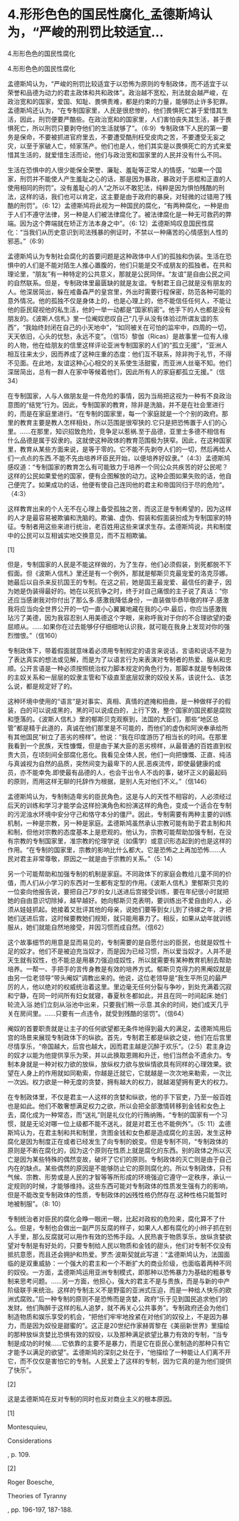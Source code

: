 # 4.形形色色的国民性腐化_孟德斯鸠认为，“严峻的刑罚比较适宜...

4.形形色色的国民性腐化

4.形形色色的国民性腐化

孟德斯鸠认为，“严峻的刑罚比较适宜于以恐怖为原则的专制政体，而不适宜于以荣誉和品德为动力的君主政体和共和政体”。政治越不宽松，刑法就会越严峻，在政治宽和的国家，爱国、知耻、畏惧责难，都是约束的力量，能够防止许多犯罪。孟德斯鸠还认为，“在专制国家里，人民是很悲惨的，他们畏惧死亡甚于爱惜其生活，因此，刑罚便要严酷些。在政治宽和的国家里，人们害怕丧失其生活，甚于畏惧死亡，所以刑罚只要剥夺他们的生活就够了”。（6:9）专制政体下人民的第一要务是保命，不要被抓进官府里去，不要遭受酷刑枉受皮肉之苦，不要遭受无妄之灾，以至于家破人亡，倾家荡产。他们也是人，他们其实是以畏惧死亡的方式来爱惜其生活的，就爱惜生活而论，他们与政治宽和国家里的人民并没有什么不同。

生活在恐惧中的人很少能保全荣誉、廉耻、羞耻等正常人的情感，“如果一个国家，刑罚并不能使人产生羞耻之心的话，那是因为暴政，暴政对于恶棍和正直的人使用相同的刑罚”。没有羞耻心的人“之所以不敢犯法，纯粹是因为惧怕残酷的刑法，这样的话，我们也可以肯定，这主要是由于政府的暴戾，对轻微的过错用了残酷的刑罚”。（6: 12）孟德斯鸠将此视为一种国民的腐化，“有两种腐化，一种是由于人们不遵守法律，另一种是人们被法律腐化了。被法律腐化是一种无可救药的弊端。因为这个弊端就在矫正方法本身之中”。（6: 12）孟德斯鸠叹息国民性腐化：“当我们从历史意识到司法残暴的例证时，不禁以一种痛苦的心情感到人性的邪恶。”（6:9）

孟德斯鸠认为专制社会腐化的首要问题是这种政体中人们的孤独和伪装。生活在恐惧中的人们是不能对陌生人推心置腹的，他们只能是交不成朋友的孤独者。在共和理论里，“朋友”有一种特定的公共意义，那就是公民同伴。“友谊”是自由公民之间的自然联系。但是，专制政体里最匮缺的就是友谊。专制君王自己就是没有朋友的人。他深居简出，躲在戒备森严的皇宫里，外出时需要行程保密，防范各种可能的意外情况。他的孤独不仅是身体上的，也是心理上的，他不能信任任何人，不能让他的臣民窥视他的私生活，他的一举一动都是“国家机密”。他手下的人也都是没有朋友的。《波斯人信札》里一位阉奴悲叹自己“几乎从没有体验过所谓友谊的东西”，“我始终封闭在自己的小天地中”，“如同被关在可怕的监牢中，四周的一切，天天依旧，心头的忧愁，永远不变”。（信15）黎伽（Ricas）是故事里一位有人缘的人物，他在给朋友的信里这样评论亚洲专制国家的人们的“孤立无援”，“亚洲人相互往来太少，因而养成了这种庄重的态度：他们互不联系，除非拘于礼节，不得不见面。在此地，友谊这种心心相交的关系使生活甜蜜，而亚洲人丝毫不知。他们深居简出，总有一群人在家中等候着他们，因此所有人的家庭都孤立无援。”（信34）

在专制国家，人与人做朋友是一件危险的事情，因为当局把这视为一种有不良政治意图的“结党”行为。因此，专制国家的教育，除非是洗脑，并不是在社会里进行的，而是在家庭里进行。“在专制的国家里，每一个家庭就是一个个别的政府。那里的教育主要是教人怎样相处，所以范围是很窄狭的.它只是把恐怖置于人们的心里。……在那里，知识招致危险，竞争足以惹祸.至于品德，亚里士多德不相信有什么品德是属于奴隶的。这就使这种政体的教育范围极为狭窄。因此，在这种国家里，教育从某些方面来说，是等于零的。它不能不先剥夺人们的一切，然后再给人们一点点的东西.不能不先由培养坏臣民开始，以便培养好奴隶。”（4:3）孟德斯鸠感叹道：“专制国家的教育怎么有可能致力于培养一个同公众共疾苦的好公民呢？这样的公民如果爱他的国家，便有企图解放的动力。这种企图如果失败的话，他自己便完了。如果成功的话，他便有使自己连同他的君主和帝国同归于尽的危险”。（4:3）

这样教育出来的个人无不在心理上备受孤独之苦，而这正是专制希望的，因为这样的人才是最容易被欺骗和洗脑的。欺骗、虚伪、假装和假面装扮成为专制国家的特征。专制者用这些来进行统治，老百姓用这些来谋求生存。孟德斯鸠说，共和制度中的公民可以互相诚实地交换意见，而不互相欺骗。

[1]

但是，专制国家的人民是不能这样做的，为了生存，他们必须假装，到死都脱不下假面。但《波斯人信札》里还是有一个例外，那就是郁斯贝克最宠爱的洛克莎娜。她最后以自杀来反抗国王的专制。在这之前，她是国王最宠爱、最信任的妻子，因为她是伪装得最好的。她在以死抗争之时，终于对自己痛恨的主子说了真话：“你还应当感谢我对你付出了那么多.感激我降低身份，一直装做毕恭毕敬的样子.感激我将应当向全世界公开的一切一直小心翼翼地藏在我的心中.最后，你应当感激我玷污了美德，因为我容忍别人用美德这个字眼，来称呼我对于你的不合理欲望的委屈顺从。……如果你在过去能够仔仔细细地认识我，就可能在我身上发现对你的强烈憎恨。”（信160）

专制政体下，带着假面就意味着必须用专制规定的语言来说话，言语和说话不是为了表达真实的想法或见解，而是为了以语言行为来表演对专制者的热爱、服从和忠顺。公开言语是一种必须按照统治权力脚本规定的角色行为，那脚本就是专制政体的主奴关系和一层层的奴隶主管和下级直至底层奴隶的奴役关系，该说什么、该怎么说，都是规定好了的。

这种环境中使用的“语言”是对事实、真相、真情的遮掩和扭曲，是一种做样子的假装，白的可以说成黑的，黑的可以说成白的，上行下效，整个国家的国民都是腐败和堕落的。《波斯人信札》里的郁斯贝克观察到，法国的大臣们，那些“地区总管”都是精于此道的，真诚在他们那里是不可能的，而他们的虚伪和阿谀奉承给所有其他国民“树立了恶劣的榜样”。他说：“我在印度游历了相当长的时间。在那里我看到一个民族，天性慷慨，但是由于某大臣的恶劣榜样，从最普通的百姓直到权贵大员，在顷刻间全部腐化恶化。我看见全体人民，他们一向把慷慨、正直、纯洁与真诚视为自然的品质，突然间变为最卑下的人民.恶疾流传，即使最健康的成员，亦不能幸免.即使最有品德的人，也会干出令人不齿的事，破坏正义的最起码的原则，而用这样无聊的托辞作为根据，是别人先对他们不义。”（信146）

孟德斯鸠认为，专制制造卑劣的臣民角色，这是与人的天性不相容的，人必须经过后天的训练和学习才能学会这样扮演角色和扮演这样的角色，变成一个适合在专制的污泥浊水环境中安分守己和恪守本分的僵尸。因此，专制需要有两种主要的训练机制，一种是宗教，另一种是家庭。孟德斯鸠虽然承认宗教可能有助于君主制和共和制，但他对宗教的态度基本上是悲观的。他认为，宗教可能帮助加强专制，在没有宗教的专制国家里，准宗教的伦理学说（如儒学）或意识形态起到的也是这样的作用。“在专制的国家里，宗教的影响比什么都大。它是恐怖之上再加恐怖……人民对君主非常尊敬，原因之一就是由于宗教的关系。”（5: 14）

另一个可能帮助和加强专制的机制是家庭。不同政体下的家庭会教给儿童不同的价值，而人们从小学习的东西对一生都有定型的作用。《波斯人信札》里郁斯贝克的一位妾向他报告说，要把自己7岁的女儿送进后宫接受训练，要在年纪很小时就把她的自由意识切除掉，越早越好。她向郁斯贝克表明，要训练出不爱自由的人，必须从娃娃抓起。她接着又批评其他的母亲，说她们要等到女儿到了待嫁之年，才把她们送进后宫，这时候要教她们规矩，就只能用暴力了。相反，如果从幼年就训练服从，她们就能自然地接受，并因习惯而成自然。（信62）

这个故事细节的用意是显而易见的，专制需要的是自愿付出的臣民，也就是奴性十足的奴才。他们不是被迫充当奴才，而是因为已经习惯，所以爱当奴才。人并不是天生就有奴性，也不能总是用暴力强迫成奴性，所以就需要有某种教育机制去帮助培养。一帮一、手把手的言传身教是有效的培养方式。郁斯贝克得力的黑阉奴就是由另一位老领导“带头阉奴”调教出来的。他说，这位老领导是“我生平所见的最严厉的人，他以绝对的权威统治着这里。里边毫无任何分裂与争吵，到处充满着沉寂和宁静，在同一时间所有妇女就寝，春夏秋冬都如此，并且在同一时间起床.她们轮流入浴.她们立刻从浴池中出来，只要我们稍一示意.其余的时间，她们成天几乎关在房间里。……只要有一点违令，就受到残酷的惩罚”。（信64）

阉奴的首要职责就是让主子的任何欲望都无条件地得到最大的满足，孟德斯鸠用后宫的场景来展现专制政体下的纵欲。首先，专制君王都是纵欲之徒，他们在后宫里尽情享乐，“帝国越大，后宫也越大，因而君主越是沉醉于欢乐”。（2:5）君主身边的奴才以能为他提供享乐为荣，并以此换取恩赐和升迁，他们当然会不遗余力。专制本身就是一种对权力欲的放纵，放纵权力欲与放纵情欲具有同样的心理效果。欲望在人身上的作用就如同勒索，你越是迁就它，它就越是一次次地来勒索，一次比一次凶。权力欲是一种无度的贪婪，拥有越大的权力，就越渴望拥有更大的权力。

在专制政体里，不仅是君主一人这样的贪婪和纵欲，他的手下官吏，乃至一般百姓也是如此。他们不敢奢想满足权力之欲，所以会把全部激情转移到金钱和女色上去，腐化成为一种常态，而“送礼”则是礼仪化的行贿纳贿，“专制的国家有一个习惯，就是无论对哪一位上级都不能不送礼，就是对君王也不能例外”。（5: 11）孟德斯鸠认为，在君主制和共和制里，贪图金钱和女色都是造成腐化的主因，发生这种腐化是因为制度正在或者已经发生了向专制的蜕变。但是专制不同，“专制政体的原则是不断在腐化的，因为这个原则在性质上就是腐化的东西。别的政体之所以灭亡是因为某些特殊的偶然变故，破坏了它们的原则。专制政体的灭亡则是由于自己内在的缺点。某些偶然的原因是不能够防止它的原则腐化的。所以专制政体，只有气候、宗教、形势或是人民的才智等等所形成的环境强迫它遵守一定秩序，承认一定规则的时候，才能够维持。这些东西可能对专制政体的性质发生强有力的影响，但是不能改变专制政体的性质，专制政体的凶残性格仍然存在.这种性格只能暂时地被制服”。（8: 10）

专制统治者对臣民的腐化会睁一眼闭一眼，比起对政权的危险来，腐化算不了什么。但是，专制也会做出一副严厉反腐的样子，如果人人都有腐化的小辫子抓在别人手里，那么反腐就可以用作有效的恐怖手段。人民热衷于物质享乐，放纵贪婪欲望对专制是有好处的，只要专制给人民以物质和金钱的甜头，他们对专制不仅没有抵抗意愿，而且还会拥护和热爱。罗杰·波斯契就此写道：“孟德斯鸠认为，法国面临的是双重威胁：一个强大的君主和一个不断扩大的商业阶级，也面临着两种不同的奴役。一方面，孟德斯鸠运用亚洲专制模式，即那种以恐怖暴力为基础的粗暴专制来思考问题。……另一方面，他担心，强大的君主不是与贵族，而是与新的中产阶级联手来统治。这样的专制主义不是野蛮的亚洲式压迫，而是一种给人快乐的欧洲式腐败。”后一种专制的原则不是恐怖而是贪婪，政府“乐于见到国民追求他们的发财。他们陶醉于这样的私人追梦，就不再关心公共事务”。专制政府还会为他们制造物质和娱乐享受的机会，“把他们牢牢地拴紧在对他们的奴役上，不是因为暴力，而是因为奴役是甜蜜的”。这正是20世纪作家赫胥黎在《美丽新世界》里描绘的那种放纵贪婪比恐惧有效的奴役，以及那种满足欲望比暴力有效的专制，“当专制是成功的时候……它依靠的主要不是暴力，而是它在臣民心里制造的那种只有它才能予以满足的欲望”。孟德斯鸠的深刻之处在于，“他描绘了一种能让人们离不开它，而不仅仅是害怕它的专制。人民爱上了这样的专制，因为它真的是为他们提供了快乐”。

[2]

这是孟德斯鸠在反对专制的同时也反对商业主义的根本原因。

[1]

Montesquieu,

Considerations

, p. 109.

[2]

Roger Boesche,

Theories of Tyranny

, pp. 196-197, 187-188.